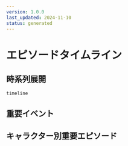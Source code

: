 ```yaml
---
version: 1.0.0
last_updated: 2024-11-10
status: generated
---
```


# エピソードタイムライン

## 時系列展開
```mermaid
timeline
```

## 重要イベント

## キャラクター別重要エピソード

